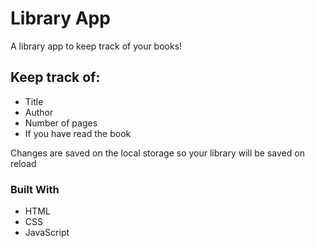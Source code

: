 # Library App

A library app to keep track of your books!

## Keep track of:

- Title
- Author
- Number of pages
- If you have read the book

Changes are saved on the local storage so your library will be saved on reload

### Built With

- HTML
- CSS
- JavaScript
